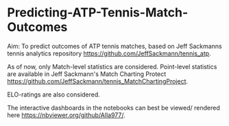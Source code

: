 # Predicting-ATP-Tennis-Match-Outcomes

Aim: To predict outcomes of ATP tennis matches, based on Jeff Sackmanns tennis analytics repository https://github.com/JeffSackmann/tennis_atp.

As of now, only Match-level statistics are considered. Point-level statistics are available in Jeff Sackmann's Match Charting Protect https://github.com/JeffSackmann/tennis_MatchChartingProject.

ELO-ratings are also considered.

The interactive dashboards in the notebooks can best be viewed/ rendered here https://nbviewer.org/github/Alla977/.

